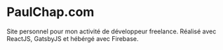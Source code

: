 # PaulChap.com

Site personnel pour mon activité de développeur freelance. Réalisé avec ReactJS, GatsbyJS et hébérgé avec Firebase.
